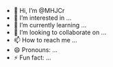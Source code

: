 - 👋 Hi, I’m @MHJCr
- 👀 I’m interested in ...
- 🌱 I’m currently learning ...
- 💞️ I’m looking to collaborate on ...
- 📫 How to reach me ...
- 😄 Pronouns: ...
- ⚡ Fun fact: ...

<!---
MHJCr/MHJCr is a ✨ special ✨ repository because its `README.md` (this file) appears on your GitHub profile.
You can click the Preview link to take a look at your changes.
--->

